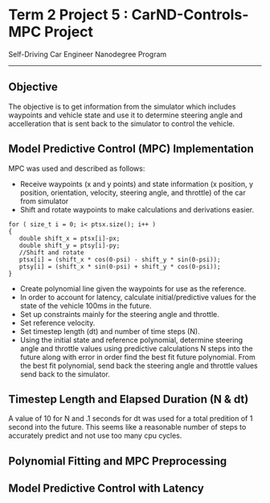 # Term 2 Project 5 : CarND-Controls-MPC Project
Self-Driving Car Engineer Nanodegree Program

---
## Objective
The objective is to get information from the simulator which includes waypoints and vehicle state and use it to determine steering angle and accelleration that is sent back to the simulator to control the vehicle.

## Model Predictive Control (MPC) Implementation
MPC was used and described as follows:
* Receive waypoints (x and y points) and state information (x position, y position, orientation, velocity, steering angle, and throttle) of the car from simulator
* Shift and rotate waypoints to make calculations and derivations easier.
```
for ( size_t i = 0; i< ptsx.size(); i++ )
{
   double shift_x = ptsx[i]-px;
   double shift_y = ptsy[i]-py;
   //Shift and rotate
   ptsx[i] = (shift_x * cos(0-psi) - shift_y * sin(0-psi));
   ptsy[i] = (shift_x * sin(0-psi) + shift_y * cos(0-psi));
}
```
* Create polynomial line given the waypoints for use as the reference.
* In order to account for latency, calculate initial/predictive values for the state of the vehicle 100ms in the future.
* Set up constraints mainly for the steering angle and throttle.
* Set reference velocity.
* Set timestep length (dt) and number of time steps (N).
* Using the initial state and reference polynomial, determine steering angle and throttle values using predictive calculations N steps into the future along with error in order find the best fit future polynomial.  From the best fit polynomial, send back the steering angle and throttle values send back to the simulator.


## Timestep Length and Elapsed Duration (N & dt)
A value of 10 for N and .1 seconds for dt was used for a total predition of 1 second into the future.  This seems like a reasonable number of steps to accurately predict and not use too many cpu cycles.

## Polynomial Fitting and MPC Preprocessing
## Model Predictive Control with Latency
